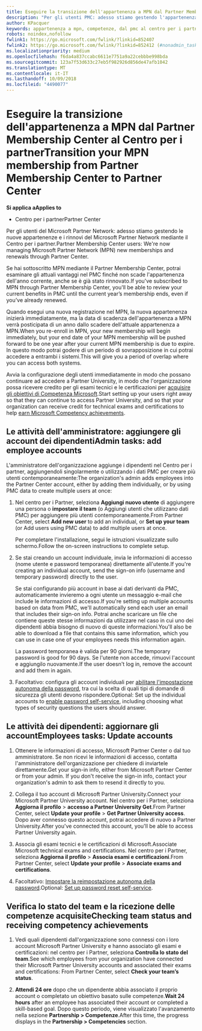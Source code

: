```yaml
---
title: Eseguire la transizione dell'appartenenza a MPN dal Partner Membership Center al Centro per i partner
description: "Per gli utenti PMC: adesso stiamo gestendo l'appartenenza a MPN mediante il Centro per i partner. Ecco le operazioni che puoi effettuare."
author: KPacquer
keywords: appartenenza a mpn, competenze, dal pmc al centro per i partner
robots: noindex,nofollow
fwlink1: https://go.microsoft.com/fwlink/?linkid=852407
fwlink2: https://go.microsoft.com/fwlink/?linkid=852412 (#nonadmin_tasks)
ms.localizationpriority: medium
ms.openlocfilehash: f6da4a837ccabc6611e7751a9a22cebbbe998bda
ms.sourcegitcommit: 123a7f53d633c27eb5f982926d856de47afb1042
ms.translationtype: MT
ms.contentlocale: it-IT
ms.lasthandoff: 10/09/2018
ms.locfileid: "4490077"
---
```

# <a name="transition-your-mpn-membership-from-partner-membership-center-to-partner-center"></a><span data-ttu-id="01359-105">Eseguire la transizione dell'appartenenza a MPN dal Partner Membership Center al Centro per i partner</span><span class="sxs-lookup"><span data-stu-id="01359-105">Transition your MPN membership from Partner Membership Center to Partner Center</span></span>

**<span data-ttu-id="01359-106">Si applica a</span><span class="sxs-lookup"><span data-stu-id="01359-106">Applies to</span></span>**
-  <span data-ttu-id="01359-107">Centro per i partner</span><span class="sxs-lookup"><span data-stu-id="01359-107">Partner Center</span></span>

<span data-ttu-id="01359-108">Per gli utenti del Microsoft Partner Network: adesso stiamo gestendo le nuove appartenenze e i rinnovi del Microsoft Partner Network mediante il Centro per i partner.</span><span class="sxs-lookup"><span data-stu-id="01359-108">Partner Membership Center users: We're now managing Microsoft Partner Network (MPN) new memberships and renewals through Partner Center.</span></span>  

<span data-ttu-id="01359-109">Se hai sottoscritto MPN mediante il Partner Membership Center, potrai esaminare gli attuali vantaggi nel PMC finché non scade l'appartenenza dell'anno corrente, anche se è già stato rinnovato.</span><span class="sxs-lookup"><span data-stu-id="01359-109">If you've subscribed to MPN through Partner Membership Center, you'll be able to review your current benefits in PMC until the current year’s membership ends, even if you’ve already renewed.</span></span> 

<span data-ttu-id="01359-110">Quando esegui una nuova registrazione nel MPN, la nuova appartenenza inizierà immediatamente, ma la data di scadenza dell'appartenenza a MPN verrà posticipata di un anno dallo scadere dell'attuale appartenenza a MPN.</span><span class="sxs-lookup"><span data-stu-id="01359-110">When you re-enroll in MPN, your new membership will begin immediately, but your end date of your MPN membership will be pushed forward to be one year after your current MPN membership is due to expire.</span></span> <span data-ttu-id="01359-111">In questo modo potrai godere di un periodo di sovrapposizione in cui potrai accedere a entrambi i sistemi.</span><span class="sxs-lookup"><span data-stu-id="01359-111">This will give you a period of overlap where you can access both systems.</span></span>

<span data-ttu-id="01359-112">Avvia la configurazione degli utenti immediatamente in modo che possano continuare ad accedere a Partner University, in modo che l'organizzazione possa ricevere credito per gli esami tecnici e le certificazioni per [acquisire gli obiettivi di Competenza Microsoft](competencies.md).</span><span class="sxs-lookup"><span data-stu-id="01359-112">Start setting up your users right away so that they can continue to access Partner University, and so that your organization can receive credit for technical exams and certifications to help [earn Microsoft Competency achievements](competencies.md).</span></span> 

## <a name="admin-tasks-add-employee-accounts"></a><span data-ttu-id="01359-113">Le attività dell'amministratore: aggiungere gli account dei dipendenti</span><span class="sxs-lookup"><span data-stu-id="01359-113">Admin tasks: add employee accounts</span></span>

<span data-ttu-id="01359-114">L'amministratore dell'organizzazione aggiunge i dipendenti nel Centro per i partner, aggiungendoli singolarmente o utilizzando i dati PMC per creare più utenti contemporaneamente:</span><span class="sxs-lookup"><span data-stu-id="01359-114">The organization's admin adds employees into the Partner Center account, either by adding them individually, or by using PMC data to create multiple users at once:</span></span>

1.  <span data-ttu-id="01359-115">Nel centro per i Partner, seleziona **Aggiungi nuovo utente** di aggiungere una persona o **impostare il team** (o Aggiungi utenti che utilizzano dati PMC) per aggiungere più utenti contemporaneamente.</span><span class="sxs-lookup"><span data-stu-id="01359-115">From Partner Center, select **Add new user** to add an individual, or **Set up your team** (or Add users using PMC data) to add multiple users at once.</span></span>
    
    <span data-ttu-id="01359-116">Per completare l'installazione, segui le istruzioni visualizzate sullo schermo.</span><span class="sxs-lookup"><span data-stu-id="01359-116">Follow the on-screen instructions to complete setup.</span></span>

2.  <span data-ttu-id="01359-117">Se stai creando un account individuale, invia le informazioni di accesso (nome utente e password temporanea) direttamente all'utente.</span><span class="sxs-lookup"><span data-stu-id="01359-117">If you're creating an individual account, send the sign-on info (username and temporary password) directly to the user.</span></span>

    <span data-ttu-id="01359-118">Se stai configurando più account in base ai dati derivanti da PMC, automaticamente invieremo a ogni utente un messaggio e-mail che include le informazioni di accesso.</span><span class="sxs-lookup"><span data-stu-id="01359-118">If you're setting up multiple accounts based on data from PMC, we'll automatically send each user an email that includes their sign-on info.</span></span> <span data-ttu-id="01359-119">Potrai anche scaricare un file che contiene queste stesse informazioni da utilizzare nel caso in cui uno dei dipendenti abbia bisogno di nuovo di queste informazioni.</span><span class="sxs-lookup"><span data-stu-id="01359-119">You'll also be able to download a file that contains this same information, which you can use in case one of your employees needs this information again.</span></span>

    <span data-ttu-id="01359-120">La password temporanea è valida per 90 giorni.</span><span class="sxs-lookup"><span data-stu-id="01359-120">The temporary password is good for 90 days.</span></span> <span data-ttu-id="01359-121">Se l'utente non accede, rimuovi l'account e aggiungilo nuovamente.</span><span class="sxs-lookup"><span data-stu-id="01359-121">If the user doesn't log in, remove the account and add them in again.</span></span>

3.  <span data-ttu-id="01359-122">Facoltativo: configura gli account individuali per [abilitare l'impostazione autonoma della password](https://docs.microsoft.com/azure/active-directory/active-directory-passwords-getting-started), tra cui la scelta di quali tipi di domande di sicurezza gli utenti devono rispondere.</span><span class="sxs-lookup"><span data-stu-id="01359-122">Optional: Set up the individual accounts to [enable password self-service](https://docs.microsoft.com/azure/active-directory/active-directory-passwords-getting-started), including choosing what types of security questions the users should answer.</span></span> 

## <a href="" id="nonadmin_tasks"></a> <span data-ttu-id="01359-123">Le attività dei dipendenti: aggiornare gli account</span><span class="sxs-lookup"><span data-stu-id="01359-123">Employees tasks: Update accounts</span></span>

1.  <span data-ttu-id="01359-124">Ottenere le informazioni di accesso, Microsoft Partner Center o dal tuo amministratore. Se non ricevi le informazioni di accesso, contatta l'amministratore dell'organizzazione per chiedere di inviartele direttamente.</span><span class="sxs-lookup"><span data-stu-id="01359-124">Get your sign-in info, either from Microsoft Partner Center or from your admin. If you don't receive the sign-in info, contact your organization's admin to ask them to resend it directly to you.</span></span> 

2.  <span data-ttu-id="01359-125">Collega il tuo account di Microsoft Partner University.</span><span class="sxs-lookup"><span data-stu-id="01359-125">Connect your Microsoft Partner University account.</span></span> <span data-ttu-id="01359-126">Nel centro per i Partner, seleziona **Aggiorna il profilo** > **accesso a Partner University Get**.</span><span class="sxs-lookup"><span data-stu-id="01359-126">From Partner Center, select **Update your profile** > **Get Partner University access**.</span></span>  <span data-ttu-id="01359-127">Dopo aver connesso questo account, potrai accedere di nuovo a Partner University.</span><span class="sxs-lookup"><span data-stu-id="01359-127">After you've connected this account, you'll be able to access Partner University again.</span></span>

3.  <span data-ttu-id="01359-128">Associa gli esami tecnici e le certificazioni di Microsoft.</span><span class="sxs-lookup"><span data-stu-id="01359-128">Associate Microsoft technical exams and certifications.</span></span> <span data-ttu-id="01359-129">Nel centro per i Partner, seleziona **Aggiorna il profilo** > **Associa esami e certificazioni**.</span><span class="sxs-lookup"><span data-stu-id="01359-129">From Partner Center, select **Update your profile** > **Associate exams and certifications**.</span></span> 

4.  <span data-ttu-id="01359-130">Facoltativo: [Impostare la reimpostazione autonoma della password](https://docs.microsoft.com/en-us/azure/active-directory/active-directory-passwords-update-your-own-password).</span><span class="sxs-lookup"><span data-stu-id="01359-130">Optional: [Set up password reset self-service](https://docs.microsoft.com/en-us/azure/active-directory/active-directory-passwords-update-your-own-password).</span></span>

## <a name="checking-team-status-and-receiving-competency-achievements"></a><span data-ttu-id="01359-131">Verifica lo stato del team e la ricezione delle competenze acquisite</span><span class="sxs-lookup"><span data-stu-id="01359-131">Checking team status and receiving competency achievements</span></span>

1.  <span data-ttu-id="01359-132">Vedi quali dipendenti dall'organizzazione sono connessi con i loro account Microsoft Partner University e hanno associato gli esami e certificazioni: nel centro per i Partner, seleziona **Controlla lo stato del team**.</span><span class="sxs-lookup"><span data-stu-id="01359-132">See which employees from your organization have connected their Microsoft Partner University accounts and associated their exams and certifications: From Partner Center, select **Check your team’s status**.</span></span>

2.  <span data-ttu-id="01359-133">**Attendi 24 ore** dopo che un dipendente abbia associato il proprio account o completato un obiettivo basato sulle competenze.</span><span class="sxs-lookup"><span data-stu-id="01359-133">**Wait 24 hours** after an employee has associated their account or completed a skill-based goal.</span></span> <span data-ttu-id="01359-134">Dopo questo periodo, viene visualizzato l'avanzamento nella sezione **Partnership > Competenze**.</span><span class="sxs-lookup"><span data-stu-id="01359-134">After this time, the progress displays in the  **Partnership > Competencies** section.</span></span>

